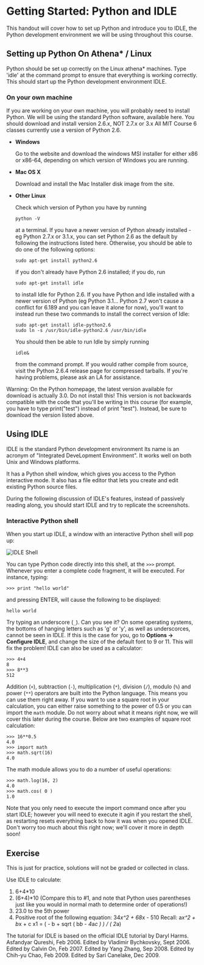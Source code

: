 # Getting Started: Python and IDLE

This handout will cover how to set up Python and introduce you to IDLE, the Python development environment we will be using throughout this course.

## Setting up Python On Athena* / Linux

Python should be set up correctly on the Linux athena* machines. Type 'idle' at the command prompt to ensure that everything is working correctly. This should start up the Python development environment IDLE.

### On your own machine

If you are working on your own machine, you will probably need to install Python. We will be using the standard Python software, available here. You should download and install version 2.6.x, NOT 2.7.x or 3.x All MIT Course 6 classes currently use a version of Python 2.6.

* **Windows**

  Go to the website and download the windows MSI installer for either x86 or x86-64, depending on which version of Windows you are running.

* **Mac OS X**

  Download and install the Mac Installer disk image from the site.

* **Other Linux**

  Check which version of Python you have by running

      python -V

  at a terminal. If you have a newer version of Python already installed - eg Python 2.7.x or 3.1.x, you can set Python 2.6 as the default by following the instructions listed here. Otherwise, you should be able to do one of the following options:

      sudo apt-get install python2.6

  if you don't already have Python 2.6 installed; if you do, run

      sudo apt-get install idle

  to install Idle for Python 2.6. If you have Python and Idle installed with a newer version of Python (eg Python 3.1... Python 2.7 won't cause a conflict for 6.189 and you can leave it alone for now), you'll want to instead run these two commands to install the correct version of Idle:

      sudo apt-get install idle-python2.6
      sudo ln -s /usr/bin/idle-python2.6 /usr/bin/idle

  You should then be able to run Idle by simply running

      idle&

  from the command prompt. If you would rather compile from source, visit the Python 2.6.4 release page for compressed tarballs. If you're having problems, please ask an LA for assistance.

Warning: On the Python homepage, the latest version available for download is actually 3.0. Do not install this! This version is not backwards compatible with the code that you'll be writing in this course (for example, you have to type print("test") instead of print "test"). Instead, be sure to download the version listed above.

## Using IDLE

IDLE is the standard Python development environment Its name is an acronym of "Integrated DeveLopment Environment". It works well on both Unix and Windows platforms.

It has a Python shell window, which gives you access to the Python interactive mode. It also has a file editor that lets you create and edit existing Python source files.

During the following discussion of IDLE's features, instead of passively reading along, you should start IDLE and try to replicate the screenshots.

### Interactive Python shell

When you start up IDLE, a window with an interactive Python shell will pop up:

![IDLE Shell](02-shell.png)

You can type Python code directly into this shell, at the `>>>` prompt. Whenever you enter a complete code fragment, it will be executed. For instance, typing:

	>>> print "hello world"

and pressing ENTER, will cause the following to be displayed:

	hello world

Try typing an underscore (`_`). Can you see it? On some operating systems, the bottoms of hanging letters such as 'g' or 'y', as well as underscorces, cannot be seen in IDLE. If this is the case for you, go to **Options -> Configure IDLE**, and change the size of the default font to 9 or 11. This will fix the problem! IDLE can also be used as a calculator:

	>>> 4+4
	8
	>>> 8**3
	512

Addition (`+`), subtraction (`-`), multiplication (`*`), division (`/`), modulo (`%`) and power (`**`) operators are built into the Python language. This means you can use them right away. If you want to use a square root in your calculation, you can either raise something to the power of 0.5 or you can import the `math` module. Do not worry about what it means right now, we will cover this later during the course. Below are two examples of square root calculation:

	>>> 16**0.5
	4.0
	>>> import math
	>>> math.sqrt(16)
	4.0

The math module allows you to do a number of useful operations:

	>>> math.log(16, 2)
	4.0
	>>> math.cos( 0 )
	1.0

Note that you only need to execute the import command once after you start IDLE; however you will need to execute it agin if you restart the shell, as restarting resets everything back to how it was when you opened IDLE. Don't worry too much about this right now; we'll cover it more in depth soon!

## Exercise

This is just for practice, solutions will not be graded or collected in class.

Use IDLE to calculate:

1. 6+4*10
2. (6+4)*10 (Compare this to #1, and note that Python uses parentheses just like you would in normal math to
determine order of operations!)
3. 23.0 to the 5th power
4. Positive root of the following equation:
	34*x^2 + 68*x - 510
	Recall:
	a*x^2 + b*x + c
	x1 = ( - b + sqrt ( b*b - 4*a*c ) ) / ( 2*a)

The tutorial for IDLE is based on the official IDLE tutorial by Daryl Harms.
Asfandyar Qureshi, Feb 2006.
Edited by Vladimir Bychkovsky, Sept 2006. Edited by Calvin On, Feb 2007.
Edited by Yang Zhang, Sep 2008.
Edited by Chih-yu Chao, Feb 2009.
Edited by Sari Canelake, Dec 2009.
